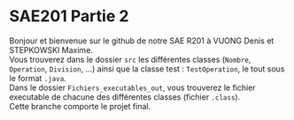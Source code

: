 # SAE201 Partie 2
Bonjour et bienvenue sur le github de notre SAE R201 à VUONG Denis et STEPKOWSKI Maxime.<br /> 
Vous trouverez dans le dossier <code>src</code> les différentes classes (<code>Nombre</code>, <code>Operation</code>, <code>Division</code>, ...) ainsi que la classe test : <code>TestOperation</code>, le tout sous le format <code>.java</code>.
<br />Dans le dossier <code>Fichiers_executables_out</code>, vous trouverez le fichier executable de chacune des différentes classes (fichier <code>.class</code>).
<br />Cette branche comporte le projet final.
